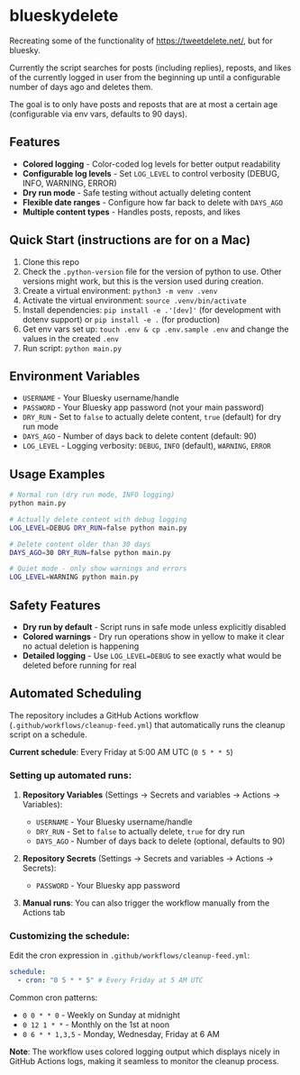 # blueskydelete

Recreating some of the functionality of https://tweetdelete.net/, but for bluesky.

Currently the script searches for posts (including replies), reposts, and likes of the currently logged in user from the beginning up until a configurable number of days ago and deletes them.

The goal is to only have posts and reposts that are at most a certain age (configurable via env vars, defaults to 90 days).

## Features

- **Colored logging** - Color-coded log levels for better output readability
- **Configurable log levels** - Set `LOG_LEVEL` to control verbosity (DEBUG, INFO, WARNING, ERROR)
- **Dry run mode** - Safe testing without actually deleting content
- **Flexible date ranges** - Configure how far back to delete with `DAYS_AGO`
- **Multiple content types** - Handles posts, reposts, and likes

## Quick Start (instructions are for on a Mac)

1. Clone this repo
2. Check the `.python-version` file for the version of python to use. Other versions might work, but this is the version used during creation.
3. Create a virtual environment: `python3 -m venv .venv`
4. Activate the virtual environment: `source .venv/bin/activate`
5. Install dependencies: `pip install -e .'[dev]'` (for development with dotenv support) or `pip install -e .` (for production)
6. Get env vars set up: `touch .env & cp .env.sample .env` and change the values in the created `.env`
7. Run script: `python main.py`

## Environment Variables

- `USERNAME` - Your Bluesky username/handle
- `PASSWORD` - Your Bluesky app password (not your main password)
- `DRY_RUN` - Set to `false` to actually delete content, `true` (default) for dry run mode
- `DAYS_AGO` - Number of days back to delete content (default: 90)
- `LOG_LEVEL` - Logging verbosity: `DEBUG`, `INFO` (default), `WARNING`, `ERROR`

## Usage Examples

```bash
# Normal run (dry run mode, INFO logging)
python main.py

# Actually delete content with debug logging
LOG_LEVEL=DEBUG DRY_RUN=false python main.py

# Delete content older than 30 days
DAYS_AGO=30 DRY_RUN=false python main.py

# Quiet mode - only show warnings and errors
LOG_LEVEL=WARNING python main.py
```

## Safety Features

- **Dry run by default** - Script runs in safe mode unless explicitly disabled
- **Colored warnings** - Dry run operations show in yellow to make it clear no actual deletion is happening
- **Detailed logging** - Use `LOG_LEVEL=DEBUG` to see exactly what would be deleted before running for real

## Automated Scheduling

The repository includes a GitHub Actions workflow (`.github/workflows/cleanup-feed.yml`) that automatically runs the cleanup script on a schedule.

**Current schedule**: Every Friday at 5:00 AM UTC (`0 5 * * 5`)

### Setting up automated runs:

1. **Repository Variables** (Settings → Secrets and variables → Actions → Variables):

   - `USERNAME` - Your Bluesky username/handle
   - `DRY_RUN` - Set to `false` to actually delete, `true` for dry run
   - `DAYS_AGO` - Number of days back to delete (optional, defaults to 90)

2. **Repository Secrets** (Settings → Secrets and variables → Actions → Secrets):

   - `PASSWORD` - Your Bluesky app password

3. **Manual runs**: You can also trigger the workflow manually from the Actions tab

### Customizing the schedule:

Edit the cron expression in `.github/workflows/cleanup-feed.yml`:

```yaml
schedule:
  - cron: "0 5 * * 5" # Every Friday at 5 AM UTC
```

Common cron patterns:

- `0 0 * * 0` - Weekly on Sunday at midnight
- `0 12 1 * *` - Monthly on the 1st at noon
- `0 6 * * 1,3,5` - Monday, Wednesday, Friday at 6 AM

**Note**: The workflow uses colored logging output which displays nicely in GitHub Actions logs, making it seamless to monitor the cleanup process.
